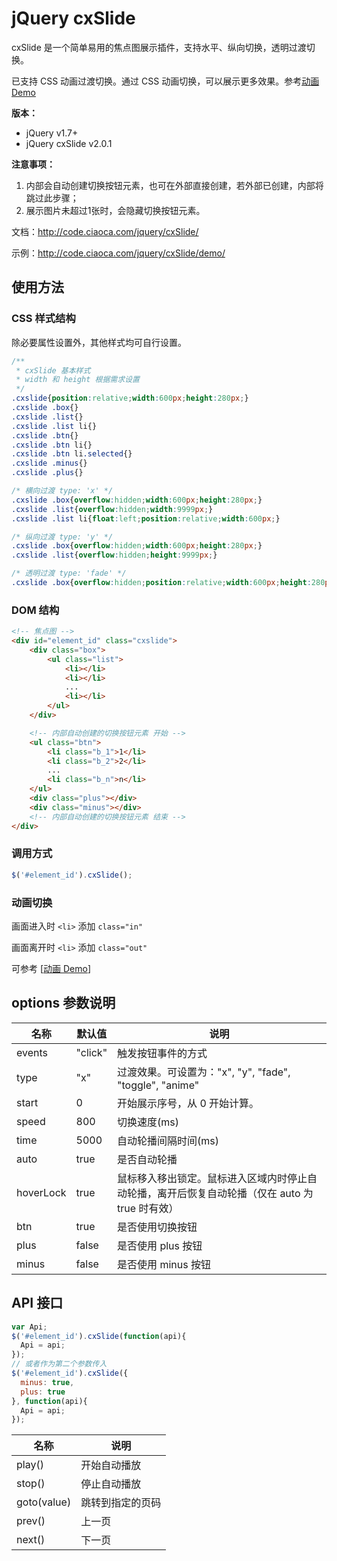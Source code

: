 # jQuery cxSlide

cxSlide 是一个简单易用的焦点图展示插件，支持水平、纵向切换，透明过渡切换。

已支持 CSS 动画过渡切换。通过 CSS 动画切换，可以展示更多效果。参考<a target="_blank" href="http://code.ciaoca.com/jquery/cxslide/demo/anime.html">动画 Demo</a>

**版本：**
* jQuery v1.7+
* jQuery cxSlide v2.0.1

**注意事项：**

1. 内部会自动创建切换按钮元素，也可在外部直接创建，若外部已创建，内部将跳过此步骤；
2. 展示图片未超过1张时，会隐藏切换按钮元素。

文档：http://code.ciaoca.com/jquery/cxSlide/

示例：http://code.ciaoca.com/jquery/cxSlide/demo/

## 使用方法

### CSS 样式结构

除必要属性设置外，其他样式均可自行设置。

```css
/**
 * cxSlide 基本样式
 * width 和 height 根据需求设置
 */
.cxslide{position:relative;width:600px;height:280px;}
.cxslide .box{}
.cxslide .list{}
.cxslide .list li{}
.cxslide .btn{}
.cxslide .btn li{}
.cxslide .btn li.selected{}
.cxslide .minus{}
.cxslide .plus{}

/* 横向过渡 type: 'x' */
.cxslide .box{overflow:hidden;width:600px;height:280px;}
.cxslide .list{overflow:hidden;width:9999px;}
.cxslide .list li{float:left;position:relative;width:600px;}

/* 纵向过渡 type: 'y' */
.cxslide .box{overflow:hidden;width:600px;height:280px;}
.cxslide .list{overflow:hidden;height:9999px;}

/* 透明过渡 type: 'fade' */
.cxslide .box{overflow:hidden;position:relative;width:600px;height:280px;}
```

### DOM 结构

```html
<!-- 焦点图 --> 
<div id="element_id" class="cxslide">
    <div class="box">
        <ul class="list">
            <li></li>
            <li></li>
            ...
            <li></li>
        </ul>
    </div>

    <!-- 内部自动创建的切换按钮元素 开始 -->
    <ul class="btn">
        <li class="b_1">1</li>
        <li class="b_2">2</li>
        ...
        <li class="b_n">n</li>
    </ul>
    <div class="plus"></div>
    <div class="minus"></div>
    <!-- 内部自动创建的切换按钮元素 结束 -->
</div>
```

### 调用方式

```javascript
$('#element_id').cxSlide();
```

### 动画切换

画面进入时 ```<li>``` 添加 ```class="in"```

画面离开时 ```<li>``` 添加 ```class="out"```

可参考 [[动画 Demo](http://code.ciaoca.com/jquery/cxslide/demo/anime.html)]

## options 参数说明

名称|默认值|说明
---|---|---
events|"click"|触发按钮事件的方式
type|"x"|过渡效果。可设置为："x", "y", "fade", "toggle", "anime"
start|0|开始展示序号，从 0 开始计算。
speed|800|切换速度(ms)
time|5000|自动轮播间隔时间(ms)
auto|true|是否自动轮播
hoverLock|true|鼠标移入移出锁定。鼠标进入区域内时停止自动轮播，离开后恢复自动轮播（仅在 auto 为 true 时有效）
btn|true|是否使用切换按钮
plus|false|是否使用 plus 按钮
minus|false|是否使用 minus 按钮

## API 接口

```javascript
var Api;
$('#element_id').cxSlide(function(api){
  Api = api;
});
// 或者作为第二个参数传入
$('#element_id').cxSlide({
  minus: true,
  plus: true
}, function(api){
  Api = api;
});
```

名称|说明
---|---
play()|开始自动播放
stop()|停止自动播放
goto(value)|跳转到指定的页码
prev()|上一页
next()|下一页
